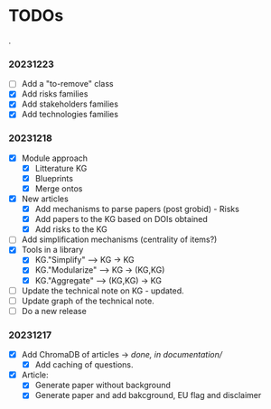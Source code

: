 # TODOs
.

  
### 20231223

* [ ] Add a "to-remove" class
* [x] Add risks families
* [x] Add stakeholders families
* [x] Add technologies families

### 20231218

* [x] Module approach
  * [x] Litterature KG
  * [x] Blueprints
  * [x] Merge ontos
* [x] New articles
  * [x] Add mechanisms to parse papers (post grobid) - Risks
  * [x] Add papers to the KG based on DOIs obtained
  * [x] Add risks to the KG
* [ ] Add simplification mechanisms (centrality of items?)
* [x] Tools in a library
  * [x] KG."Simplify" --> KG -> KG
  * [x] KG."Modularize" --> KG -> (KG,KG)
  * [x] KG."Aggregate"  --> (KG,KG) -> KG
* [ ] Update the technical note on KG - updated.
* [ ] Update graph of the technical note.
* [ ] Do a new release

### 20231217

* [x] Add ChromaDB of articles -> _done, in documentation/_
  * [x] Add caching of questions.
* [x] Article: 
  * [x] Generate paper without background
  * [x] Generate paper and add bakcground, EU flag and disclaimer

